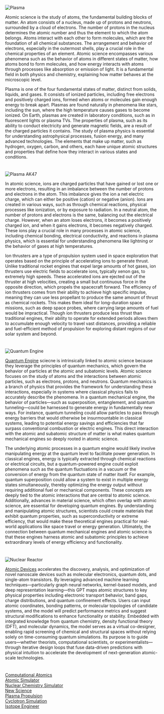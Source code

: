 ![Plasma](https://github.com/user-attachments/assets/2af6b0ea-f9a2-451a-8824-7f0cd6364d03)

Atomic science is the study of atoms, the fundamental building blocks of matter. An atom consists of a nucleus, made up of protons and neutrons, surrounded by a cloud of electrons. The number of protons in the nucleus determines the atomic number and thus the element to which the atom belongs. Atoms interact with each other to form molecules, which are the foundation of all chemical substances. The arrangement and behavior of electrons, especially in the outermost shells, play a crucial role in the chemical properties of an element. Atomic science encompasses various phenomena such as the behavior of atoms in different states of matter, how atoms bond to form molecules, and how energy interacts with atoms through processes like absorption or emission of light. It is a fundamental field in both physics and chemistry, explaining how matter behaves at the microscopic level.

Plasma is one of the four fundamental states of matter, distinct from solids, liquids, and gases. It consists of ionized particles, including free electrons and positively charged ions, formed when atoms or molecules gain enough energy to break apart. Plasmas are found naturally in phenomena like stars, including the sun, where the high temperature causes gases to become ionized. On Earth, plasmas are created in laboratory conditions, such as in fluorescent lights or plasma TVs. The properties of plasma, such as its ability to conduct electricity and generate magnetic fields, are a result of the charged particles it contains. The study of plasma physics is essential for understanding astrophysical processes, fusion energy, and many advanced technologies. The elements that make up matter, such as hydrogen, oxygen, carbon, and others, each have unique atomic structures and properties that define how they interact in various states and conditions.

#

![Plasma AK47](https://github.com/user-attachments/assets/a588ddd2-39b9-4368-8e9f-3ad9d4736f15)

In atomic science, ions are charged particles that have gained or lost one or more electrons, resulting in an imbalance between the number of protons and electrons in the atom. This imbalance gives the ion a net electric charge, which can either be positive (cation) or negative (anion). Ions are created in various ways, such as through chemical reactions, physical processes like ionization, or by exposure to radiation. In a neutral atom, the number of protons and electrons is the same, balancing out the electrical charge. However, when an atom loses electrons, it becomes a positively charged ion, and when it gains electrons, it becomes negatively charged. These ions play a crucial role in many processes in atomic science, including chemical bonding, electrical conductivity, and reactions in plasma physics, which is essential for understanding phenomena like lightning or the behavior of gases at high temperatures.

Ion thrusters are a type of propulsion system used in space exploration that operates based on the principle of accelerating ions to generate thrust. Unlike traditional rocket engines that expel large amounts of hot gases, ion thrusters use electric fields to accelerate ions, typically xenon gas, to extremely high speeds. These accelerated ions are ejected out of the thruster at high velocities, creating a small but continuous force in the opposite direction, which propels the spacecraft forward. The efficiency of ion thrusters comes from their ability to achieve high specific impulse, meaning they can use less propellant to produce the same amount of thrust as chemical rockets. This makes them ideal for long-duration space missions, such as deep space probes, where carrying large amounts of fuel would be impractical. Though ion thrusters produce less thrust than traditional engines, their ability to operate for extended periods allows them to accumulate enough velocity to travel vast distances, providing a reliable and fuel-efficient method of propulsion for exploring distant regions of our solar system and beyond.

#

![Quantum Engine](https://github.com/user-attachments/assets/0a206eb0-d03a-4b09-a1cd-e00143e779e5)

[Quantum Engine](https://chatgpt.com/g/g-67a43c96f6d481919c705965019312be-quantum-engine) sciecne is intrinsically linked to atomic science because they leverage the principles of quantum mechanics, which govern the behavior of particles at the atomic and subatomic levels. Atomic science focuses on the study of atoms and the interactions between atomic particles, such as electrons, protons, and neutrons. Quantum mechanics is a branch of physics that provides the framework for understanding these interactions, especially in systems where classical physics fails to accurately describe the phenomena. In a quantum mechanical engine, the behavior of particles—such as superposition, entanglement, and quantum tunneling—could be harnessed to generate energy in fundamentally new ways. For instance, quantum tunneling could allow particles to pass through energy barriers that would otherwise be insurmountable in classical systems, leading to potential energy savings and efficiencies that far surpass conventional combustion or electric engines. This direct interaction with the atomic and subatomic structure of matter is what makes quantum mechanical engines so deeply rooted in atomic science.

The underlying atomic processes in a quantum engine would likely involve manipulating energy at the quantum level to facilitate power generation. In classical engines, energy is typically extracted through chemical reactions or electrical circuits, but a quantum-powered engine could exploit phenomena such as the quantum fluctuations in a vacuum or the conversion of energy from the quantum state of matter itself. For example, quantum superposition could allow a system to exist in multiple energy states simultaneously, thereby optimizing the energy output without requiring additional fuel or mechanical components. These concepts are deeply tied to the atomic interactions that are central to atomic science. Additionally, advances in material science, which often overlap with atomic science, are essential for developing quantum engines. By understanding and manipulating atomic structures, scientists could create materials that exhibit quantum properties, such as superconductivity or extreme efficiency, that would make these theoretical engines practical for real-world applications like space travel or energy generation. Ultimately, the connection between quantum mechanical engines and atomic science is that these engines harness atomic and subatomic principles to achieve extraordinary levels of energy efficiency and functionality.

#

![Nuclear Reactor](https://github.com/user-attachments/assets/353ba33f-5f93-4249-8cbf-35d985816772)

[Atomic Devices](https://chatgpt.com/g/g-67e77b9ad1c8819187e01263c44a0375-atomic-devices) accelerates the discovery, analysis, and optimization of novel nanoscale devices such as molecular electronics, quantum dots, and single-atom transistors. By leveraging advanced machine learning techniques—particularly graph neural networks, kernel-based models, and deep representation learning—this GPT maps atomic structures to key physical properties including electronic transport behavior, band gaps, charge distributions, and quantum confinement effects. Users can input atomic coordinates, bonding patterns, or molecular topologies of candidate systems, and the model will predict performance metrics and suggest structural modifications to enhance functionality or stability. Embedded with integrated knowledge from quantum chemistry, density functional theory (DFT), and molecular dynamics, the model serves as a virtual co-designer, enabling rapid screening of chemical and structural spaces without relying solely on time-consuming quantum simulations. Its purpose is to guide users—whether theorists, computational scientists, or experimentalists—through iterative design loops that fuse data-driven predictions with physical intuition to accelerate the development of next-generation atomic-scale technologies.

#

[Computational Atomics](https://chatgpt.com/g/g-D8hkmPnIE-computational-atomics)
<br>
[Atomic Simulator](https://chatgpt.com/g/g-QYk4U8bhT-atomic-simulator)
<br>
[Nuclear Chemistry Simulator](https://chatgpt.com/g/g-KaoQIF4e8-nuclear-chemistry-simulator)
<br>
[New Science](https://github.com/sourceduty/New_Science)
<br>
[Plasma Propulsion](https://chatgpt.com/g/g-67e74fab524081918e2f34d56b10b806-plasma-propulsion)
<br>
[Cyclotron Simulation](https://github.com/sourceduty/Cyclotron_Simulation)
<br>
[Isotope Engineer](https://chatgpt.com/g/g-RRyTFbzOP-isotope-engineer)
